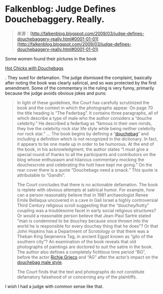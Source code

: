 <!--yml
category: 未分类
date: 2024-05-12 22:19:01
-->

# Falkenblog: Judge Defines Douchebaggery. Really.

> 来源：[http://falkenblog.blogspot.com/2009/03/judge-defines-douchebaggery-really.html#0001-01-01](http://falkenblog.blogspot.com/2009/03/judge-defines-douchebaggery-really.html#0001-01-01)

Some women found their pictures in the book

[Hot Chicks with Douchebags](http://www.amazon.com/gp/product/141695788X?ie=UTF8&tag=hotchicwithdo-20&linkCode=as2&camp=1789&creative=9325&creativeASIN=14169588X)

. They sued for defamation. The judge dismissed the complaint, basically after noting the book was clearly satirical, and so was protected by the first amendment. Some of the commentary in the ruling is very funny, primarily because the judge avoids obvious jokes and puns:

> In light of these guidelines, the Court has carefully scrutinized the book and the context in which the photographs appear. On page 70 the title heading is “The Federbag”. It contains three paragraphs, all of which describe a type of male who the author considers a “douche celebrity.” He described a federbag as “famous in their own minds, they live the celebrity rock star life style while being neither celebrity nor rock star.”
> ...
> The book begins by defining a “[douchebag](http://www.urbandictionary.com/define.php?term=Douchbag)” and including a definition which is not recognized in the dictionary. In fact, it appears to be one made up in order to be humorous. At the end of the book, in his acknowledgment, the author states “I must give a special round of thanks to all the participants and contributors on the blog whose enthusiasm and hilarious commentary mocking the douchescrote and celebrating the hott have kept me going.” On the rear cover there is a quote “Douchebags need a smack.” This quote is attributable to “Gandhi”.
> 
> The Court concludes that there is no actionable defamation. The book is replete with obvious attempts at satirical humor. For example, how can a person reasonably believe that in 1981 archaeologist Renee Emile Bellaqua uncovered in a cave in Gali Israel a highly controversial Third Century religious scroll suggesting that the “douchey/hotty” coupling was a troublesome facet in early social religious structures? Or would a reasonable person believe that Jean-Paul Sartre stated “man is condemned to be douchey because once thrown into the world he is responsible for every douchey thing that he does”? Or that John Hopkins has a Department of Scrotology or that there was a Theban King Seqenenra Tag, in ancient Egypt known as “gito of the southern city”? An examination of the book reveals that old photographs of paintings are doctored to suit the satire in the book. The author also defines a completely fictitious time period “BG”, before the actor [Richie Grieco](http://en.wikipedia.org/wiki/Richard_Grieco) and “AG” after the actor’s impact on the [douchebag male style](http://rhymeculture.files.wordpress.com/2008/07/guidos_1.jpg).
> 
> The Court finds that the text and photographs do not constitute defamatory falsehood of or concerning any of the plaintiffs.

I wish I had a judge with common sense like that.